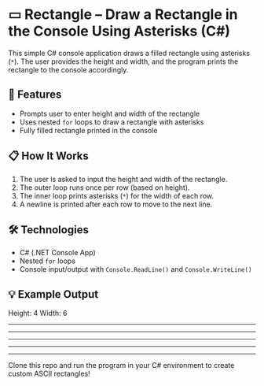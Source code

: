 # ▭ Rectangle – Draw a Rectangle in the Console Using Asterisks (C#)

This simple C# console application draws a filled rectangle using asterisks (`*`). The user provides the height and width, and the program prints the rectangle to the console accordingly.

## 🧾 Features

- Prompts user to enter height and width of the rectangle
- Uses nested `for` loops to draw a rectangle with asterisks
- Fully filled rectangle printed in the console

## 📋 How It Works

1. The user is asked to input the height and width of the rectangle.
2. The outer loop runs once per row (based on height).
3. The inner loop prints asterisks (`*`) for the width of each row.
4. A newline is printed after each row to move to the next line.

## 🛠️ Technologies

- C# (.NET Console App)
- Nested `for` loops
- Console input/output with `Console.ReadLine()` and `Console.WriteLine()`

## 💡 Example Output

Height: 4
Width: 6
******
******
******
******

---

Clone this repo and run the program in your C# environment to create custom ASCII rectangles!